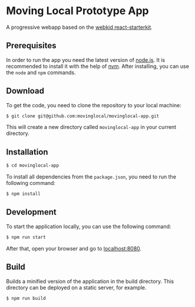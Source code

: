 # Moving Local Prototype App

A progressive webapp based on the [webkid react-starterkit](https://github.com/wbkd/react-starter).

## Prerequisites

In order to run the app you need the latest version of [node.js](https://nodejs.org/en/download/). It is recommended to install it with the help of [nvm](https://github.com/creationix/nvm). After installing, you can use the `node` and `npm` commands.

## Download

To get the code, you need to clone the repository to your local machine:

```sh
$ git clone git@github.com:movinglocal/movinglocal-app.git
```

This will create a new directory called `movinglocal-app` in your current directory.

## Installation

```sh
$ cd movinglocal-app
```

To install all dependencies from the `package.json`, you need to run the following command:

```sh
$ npm install
```

## Development

To start the application locally, you can use the following command:

```sh
$ npm run start
```

After that, open your browser and go to [localhost:8080](http://localhost:8080/).

## Build

Builds a minified version of the application in the build directory. This directory can be deployed on a static server, for example.

```sh
$ npm run build
```
